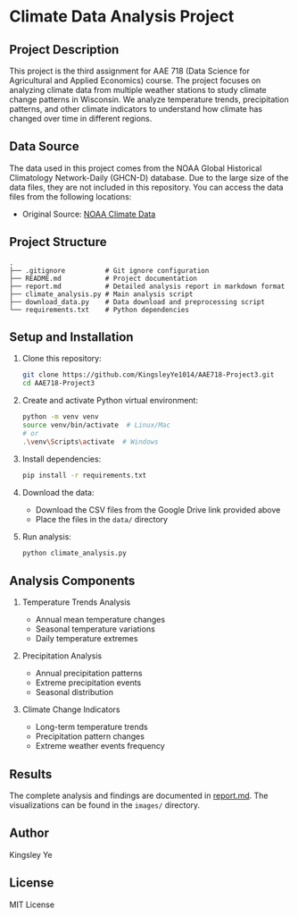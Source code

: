 # Climate Data Analysis Project

## Project Description
This project is the third assignment for AAE 718 (Data Science for Agricultural and Applied Economics) course. The project focuses on analyzing climate data from multiple weather stations to study climate change patterns in Wisconsin. We analyze temperature trends, precipitation patterns, and other climate indicators to understand how climate has changed over time in different regions.

## Data Source
The data used in this project comes from the NOAA Global Historical Climatology Network-Daily (GHCN-D) database. Due to the large size of the data files, they are not included in this repository. You can access the data files from the following locations:

- Original Source: [NOAA Climate Data](https://www.ncei.noaa.gov/data/global-historical-climatology-network-daily/v3.30/)

## Project Structure
```
.
├── .gitignore          # Git ignore configuration
├── README.md           # Project documentation
├── report.md           # Detailed analysis report in markdown format
├── climate_analysis.py # Main analysis script
├── download_data.py    # Data download and preprocessing script
└── requirements.txt    # Python dependencies
```

## Setup and Installation
1. Clone this repository:
   ```bash
   git clone https://github.com/KingsleyYe1014/AAE718-Project3.git
   cd AAE718-Project3
   ```

2. Create and activate Python virtual environment:
   ```bash
   python -m venv venv
   source venv/bin/activate  # Linux/Mac
   # or
   .\venv\Scripts\activate  # Windows
   ```

3. Install dependencies:
   ```bash
   pip install -r requirements.txt
   ```

4. Download the data:
   - Download the CSV files from the Google Drive link provided above
   - Place the files in the `data/` directory

5. Run analysis:
   ```bash
   python climate_analysis.py
   ```

## Analysis Components
1. Temperature Trends Analysis
   - Annual mean temperature changes
   - Seasonal temperature variations
   - Daily temperature extremes

2. Precipitation Analysis
   - Annual precipitation patterns
   - Extreme precipitation events
   - Seasonal distribution

3. Climate Change Indicators
   - Long-term temperature trends
   - Precipitation pattern changes
   - Extreme weather events frequency

## Results
The complete analysis and findings are documented in [report.md](report.md). The visualizations can be found in the `images/` directory.

## Author
Kingsley Ye

## License
MIT License

